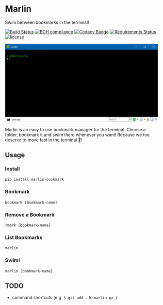 # Marlin

Swim between bookmarks in the terminal!

[![Build Status](https://travis-ci.org/wilfredinni/marlin.svg?branch=master)](https://travis-ci.org/wilfredinni/marlin) [![BCH compliance](https://bettercodehub.com/edge/badge/wilfredinni/marlin?branch=master)](https://bettercodehub.com/) [![Codacy Badge](https://api.codacy.com/project/badge/Grade/d70f49cf01014dcaa6afc78a94fc16d5)](https://www.codacy.com/app/carlos.w.montecinos/marlin?utm_source=github.com&amp;utm_medium=referral&amp;utm_content=wilfredinni/marlin&amp;utm_campaign=Badge_Grade) [![Requirements Status](https://requires.io/github/wilfredinni/marlin/requirements.svg?branch=master)](https://requires.io/github/wilfredinni/marlin/requirements/?branch=master) [![license](https://img.shields.io/github/license/mashape/apistatus.svg)](https://github.com/wilfredinni/marlin/blob/master/LICENSE)

![marlin!](terminal.gif "marlin!")

Marlin is an easy to use bookmark manager for the terminal. Choose a folder, bookmark it and swim there whenever you want!
Because we too deserve to move fast in the terminal :triumph:!

## Usage

### Install

    pip install marlin-bookmark

### Bookmark

    bookmark [bookmark-name]

### Remove a Bookmark

    rmark [bookmark-name]

### List Bookmarks

    marlin

### Swim!

    marlin [bookmark-name]

## TODO

- command shortcuts (e.g. `$ git add .` to `marlin ga.`)
